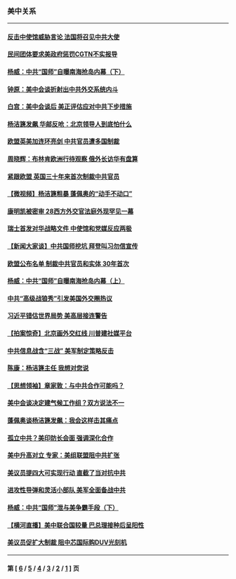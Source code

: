 ### 美中关系
---
#### [反击中使馆威胁言论 法国将召见中共大使](../../pages/nf1412576/n12828667.md) 
#### [民间团体要求美政府惩罚CGTN不实报导](../../pages/nf1412576/n12828627.md) 
#### [杨威：中共“国师”自曝南海抢岛内幕（下）](../../pages/nf1412576/n12818197.md) 
#### [钟原：美中会谈折射出中共外交系统内斗](../../pages/nf1412576/n12828526.md) 
#### [白宫：美中会谈后 美正评估应对中共下步措施](../../pages/nf1412576/n12828547.md) 
#### [杨洁篪发飙 华邮反呛：北京领导人到底怕什么](../../pages/nf1412576/n12828462.md) 
#### [欧盟英美加连环亮剑 中共官员遭多国制裁](../../pages/nf1412576/n12828453.md) 
#### [周晓辉：布林肯欧洲行待观察 俄外长访华有盘算](../../pages/nf1412576/n12828416.md) 
#### [紧跟欧盟 英国三十年来首次制裁中共官员](../../pages/nf1412576/n12828428.md) 
#### [【微视频】杨洁篪粗暴 蓬佩奥的“动手不动口”](../../pages/nf1412576/n12828150.md) 
#### [康明凯被密审 28西方外交官法庭外现罕见一幕](../../pages/nf1412576/n12828337.md) 
#### [瑞士首发对华战略文件 中使馆和党媒反应两极](../../pages/nf1412576/n12828098.md) 
#### [【新闻大家谈】中共国师挖坑 拜登叫习勿信宣传](../../pages/nf1412576/n12827737.md) 
#### [欧盟公布名单 制裁中共官员和实体 30年首次](../../pages/nf1412576/n12827986.md) 
#### [杨威：中共“国师”自曝南海抢岛内幕（上）](../../pages/nf1412576/n12818135.md) 
#### [中共“高级战狼秀”引发美国外交圈热议](../../pages/nf1412576/n12826738.md) 
#### [习近平错估世界局势 美高层接连警告](../../pages/nf1412576/n12826335.md) 
#### [【拍案惊奇】北京画外交红线 川普建社媒平台](../../pages/nf1412576/n12826726.md) 
#### [中共信息战含“三战” 美军制定策略反击](../../pages/nf1412576/n12821089.md) 
#### [陈康：杨洁篪主任  我想对您说](../../pages/nf1412576/n12826609.md) 
#### [【思想领袖】章家敦：与中共合作可能吗？](../../pages/nf1412576/n12787473.md) 
#### [美中会谈决定建气候工作组？双方说法不一](../../pages/nf1412576/n12826024.md) 
#### [蓬佩奥谈杨洁篪发飙：我会这样击其痛点](../../pages/nf1412576/n12825808.md) 
#### [孤立中共？美印防长会面 强调深化合作](../../pages/nf1412576/n12825841.md) 
#### [美中升高对立 专家：美组联盟阻中共扩张](../../pages/nf1412576/n12825468.md) 
#### [美议员提四大可实现行动 直截了当对抗中共](../../pages/nf1412576/n12813742.md) 
#### [进攻性导弹和灵活小部队 美军全面备战中共](../../pages/nf1412576/n12823488.md) 
#### [杨威：中共“国师”泄与美争霸手段（下）](../../pages/nf1412576/n12815377.md) 
#### [【横河直播】美中联合国较量 巴总理接种后呈阳性](../../pages/nf1412576/n12824878.md) 
#### [美议员促扩大制裁 阻中芯国际购DUV光刻机](../../pages/nf1412576/n12824695.md) 

---
#### 第 [ [6](./6.md) / [5](./5.md) / [4](./4.md) / [3](./3.md) / [2](./2.md) / [1](./1.md) ] 页
